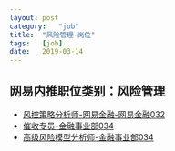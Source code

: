 ```yaml
---
layout:	post
category:	"job"
title:	"风险管理-岗位"
tags:	[job]
date:	2019-03-14
---
```

## 网易内推职位类别：风险管理
- [风控策略分析师-网易金融-网易金融032](http://mobile.bole.netease.com/bole/boleDetail?id=13198&employeeId=346f03c3cda5f04c&key=all)
- [催收专员-金融事业部034](http://mobile.bole.netease.com/bole/boleDetail?id=1844&employeeId=346f03c3cda5f04c&key=all)
- [高级风险模型分析师-金融事业部034](http://mobile.bole.netease.com/bole/boleDetail?id=2064&employeeId=346f03c3cda5f04c&key=all)
